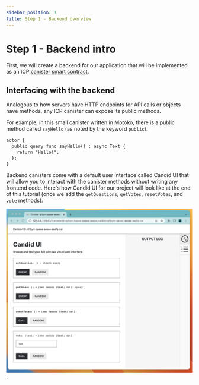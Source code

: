 ```yaml
---
sidebar_position: 1
title: Step 1 - Backend overview
---
```


# Step 1 - Backend intro

First, we will create a backend for our application that will be implemented as an ICP 
[canister smart contract](https://internetcomputer.org/how-it-works/architecture-of-the-internet-computer/#canister-smart-contracts).

## Interfacing with the backend

Analogous to how servers have HTTP endpoints for API calls or objects have methods, any ICP canister can expose its public methods. 

For example, in this small canister written in Motoko, there is a public method called `sayHello` (as noted by the keyword `public`).

```motoko
actor {
  public query func sayHello() : async Text {
    return "Hello!";
  };
}
```

Backend canisters come with a default user interface called Candid UI that will allow you to interact with the canister methods without
writing any frontend code. Here's how Candid UI for our project will look like at the end of this tutorial (once we add the `getQuestions`, `getVotes`, `resetVotes`, and `vote` methods):


![Candid UI screenshot (final)](./_attachments/simple_voting_app_candid.png).


